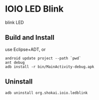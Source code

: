 IOIO LED Blink
==============
blink LED


Build and Install
-----------------

use Eclipse+ADT, or

    android update project --path `pwd`
    ant debug
    adb install -r bin/MainActivity-debug.apk


Uninstall
---------

    adb uninstall org.shokai.ioio.ledblink

